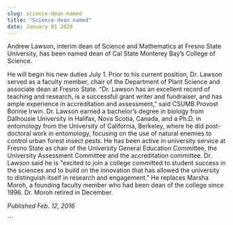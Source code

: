 ```yaml
---
slug: science-dean-named
title: "Science dean named"
date: January 01 2020
---
```


 
<p>
  Andrew Lawson, interim dean of Science and Mathematics at Fresno State
  University, has been named dean of Cal State Monterey Bay’s College of
  Science.
</p>
<p>
  He will begin his new duties July 1. Prior to his current position, Dr. Lawson
  served as a faculty member, chair of the Department of Plant Science and
  associate dean at Fresno State. “Dr. Lawson has an excellent record of
  teaching and research, is a successful grant writer and fundraiser, and has
  ample experience in accreditation and assessment,” said CSUMB Provost Bonnie
  Irwin. Dr. Lawson earned a bachelor’s degree in biology from Dalhousie
  University in Halifax, Nova Scotia, Canada, and a Ph.D. in entomology from the
  University of California, Berkeley, where he did post&#45;doctoral work in
  entomology, focusing on the use of natural enemies to control urban forest
  insect pests. He has been active in university service at Fresno State as
  chair of the University General Education Committee, the University Assessment
  Committee and the accreditation committee. Dr. Lawson said he is "excited to
  join a college committed to student success in the sciences and to build on
  the innovation that has allowed the university to distinguish itself in
  research and engagement." He replaces Marsha Moroh, a founding faculty member
  who had been dean of the college since 1996. Dr. Moroh retired in December.
</p>
<p><em>Published Feb. 12, 2016</em></p>
```
